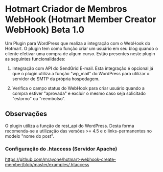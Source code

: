 # Hotmart Criador de Membros WebHook (Hotmart Member Creator WebHook) Beta 1.0
Um Plugin para WordPress que realiza a integração com o WebHook do Hotmart. O plugin tem como função criar um usuário em seu blog quando o cliente efetivar uma compra de algum curso.
Estão presentes neste plugin as seguintes funcionalidades:

1. Integração com API do SendGrid E-mail. Esta integração é opcional já que o plugin utiliza a função "wp_mail" do WordPress para utilizar o servidor de SMTP da própria hospedagem.

2. Verifica o campo status do WebHook para criar usuário quando a compra estiver "aprovada" e excluir o mesmo caso seja solicitado "estorno" ou "reembolso".

## Observações

O plugin utiliza a função de rest_api do WordPress. Desta forma recomenda-se a utilização das versões  >= 4.5 e o links-permanentes no modelo "nome do post".


### Configuração do .htaccess (Servidor Apache)
https://github.com/mrayone/hotmart-webhook-create-member/blob/master/examples/.htaccess
